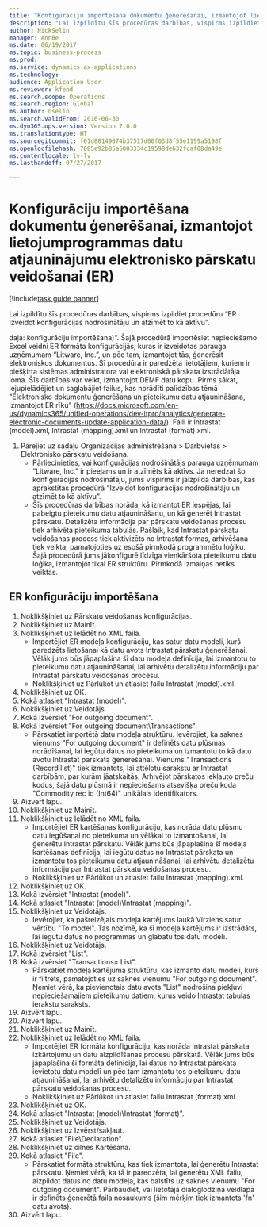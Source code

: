 ```yaml
--- 
title: "Konfigurāciju importēšana dokumentu ģenerēšanai, izmantojot lietojumprogrammas datu atjauninājumu elektronisko pārskatu veidošanai (ER)"
description: "Lai izpildītu šīs procedūras darbības, vispirms izpildiet procedūru “ER Izveidot konfigurācijas nodrošinātāju un atzīmēt to kā aktīvu”."
author: NickSelin
manager: AnnBe
ms.date: 06/19/2017
ms.topic: business-process
ms.prod: 
ms.service: dynamics-ax-applications
ms.technology: 
audience: Application User
ms.reviewer: kfend
ms.search.scope: Operations
ms.search.region: Global
ms.author: nselin
ms.search.validFrom: 2016-06-30
ms.dyn365.ops.version: Version 7.0.0
ms.translationtype: HT
ms.sourcegitcommit: f01d88149074b37517d00f03d8f55e1199a5198f
ms.openlocfilehash: 7085e92b85a5003334c19598de632fcaf08da49e
ms.contentlocale: lv-lv
ms.lasthandoff: 07/27/2017

---
```

# <a name="import-configurations-to-generate-documents-with-application-data-update-for-electronic-reporting-er"></a>Konfigurāciju importēšana dokumentu ģenerēšanai, izmantojot lietojumprogrammas datu atjauninājumu elektronisko pārskatu veidošanai (ER)

[!include[task guide banner](../../includes/task-guide-banner.md)]

Lai izpildītu šīs procedūras darbības, vispirms izpildiet procedūru “ER Izveidot konfigurācijas nodrošinātāju un atzīmēt to kā aktīvu”.

daļa: konfigurāciju importēšana)". Šajā procedūrā importēsiet nepieciešamo Excel veidni ER formāta konfigurācijās, kuras ir izveidotas parauga uzņēmumam “Litware, Inc.”, un pēc tam, izmantojot tās, ģenerēsit elektroniskos dokumentus. Šī procedūra ir paredzēta lietotājiem, kuriem ir piešķirta sistēmas administratora vai elektroniskā pārskata izstrādātāja loma. Šīs darbības var veikt, izmantojot DEMF datu kopu. Pirms sākat, lejupielādējiet un saglabājiet failus, kas norādīti palīdzības tēmā "Elektronisko dokumentu ģenerēšana un pieteikumu datu atjaunināšana, izmantojot ER rīku" (https://docs.microsoft.com/en-us/dynamics365/unified-operations/dev-itpro/analytics/generate-electronic-documents-update-application-data/). Faili ir Intrastat (model).xml, Intrastat (mapping).xml un Intrastat (format).xml.

1. Pārejiet uz sadaļu Organizācijas administrēšana > Darbvietas > Elektronisko pārskatu veidošana.
    * Pārliecinieties, vai konfigurācijas nodrošinātājs parauga uzņēmumam “Litware, Inc.” ir pieejams un ir atzīmēts kā aktīvs. Ja neredzat šo konfigurācijas nodrošinātāju, jums vispirms ir jāizpilda darbības, kas aprakstītas procedūrā “Izveidot konfigurācijas nodrošinātāju un atzīmēt to kā aktīvu”.  
    * Šīs procedūras darbības norāda, kā izmantot ER iespējas, lai pabeigtu pieteikumu datu atjaunināšanu, un kā ģenerēt Intrastat pārskatu. Detalizēta informācija par pārskatu veidošanas procesu tiek arhivēta pieteikuma tabulās. Pašlaik, kad Intrastat pārskatu veidošanas process tiek aktivizēts no Intrastat formas, arhivēšana tiek veikta, pamatojoties uz esošā pirmkodā programmētu loģiku. Šajā procedūrā jums jākonfigurē līdzīga vienkāršota pieteikumu datu loģika, izmantojot tikai ER struktūru. Pirmkodā izmaiņas netiks veiktas.   

## <a name="import-er-configurations"></a>ER konfigurāciju importēšana
1. Noklikšķiniet uz Pārskatu veidošanas konfigurācijas.
2. Noklikšķiniet uz Mainīt.
3. Noklikšķiniet uz Ielādēt no XML faila.
    * Importējiet ER modeļa konfigurāciju, kas satur datu modeli, kurš paredzēts lietošanai kā datu avots Intrastat pārskatu ģenerēšanai. Vēlāk jums būs jāpaplašina šī datu modeļa definīcija, lai izmantotu to pieteikumu datu atjaunināšanai, lai arhivētu detalizētu informāciju par Intrastat pārskatu veidošanas procesu.   
    * Noklikšķiniet uz Pārlūkot un atlasiet failu Intrastat (model).xml.  
4. Noklikšķiniet uz OK.
5. Kokā atlasiet "Intrastat (model)".
6. Noklikšķiniet uz Veidotājs.
7. Kokā izvērsiet "For outgoing document".
8. Kokā izvērsiet "For outgoing document\Transactions".
    * Pārskatiet importētā datu modeļa struktūru. Ievērojiet, ka saknes vienums "For outgoing document" ir definēts datu plūsmas norādīšanai, lai iegūtu datus no pieteikuma un izmantotu to kā datu avotu Intrastat pārskata ģenerēšanai. Vienums "Transactions (Record list)" tiek izmantots, lai attēlotu sarakstu ar Intrastat darbībām, par kurām jāatskaitās. Arhivējot pārskatos iekļauto preču kodus, šajā datu plūsmā ir nepieciešams atsevišķa preču koda "Commodity rec id (Int64)" unikālais identifikators.   
9. Aizvērt lapu.
10. Noklikšķiniet uz Mainīt.
11. Noklikšķiniet uz Ielādēt no XML faila.
    * Importējiet ER kartēšanas konfigurāciju, kas norāda datu plūsmu datu iegūšanai no pieteikuma un vēlākai to izmantošanai, lai ģenerētu Intrastat pārskatu. Vēlāk jums būs jāpaplašina šī modeļa kartēšanas definīcija, lai iegūtu datus no Intrastat pārskata un izmantotu tos pieteikumu datu atjaunināšanai, lai arhivētu detalizētu informāciju par Intrastat pārskatu veidošanas procesu.   
    * Noklikšķiniet uz Pārlūkot un atlasiet failu Intrastat (mapping).xml.  
12. Noklikšķiniet uz OK.
13. Kokā izvērsiet "Intrastat (model)".
14. Kokā atlasiet "Intrastat (model)\Intrastat (mapping)".
15. Noklikšķiniet uz Veidotājs.
    * Ievērojiet, ka pašreizējais modeļa kartējums laukā Virziens satur vērtību "To model". Tas nozīmē, ka šī modeļa kartējums ir izstrādāts, lai iegūtu datus no programmas un glabātu tos datu modelī.  
16. Noklikšķiniet uz Veidotājs.
17. Kokā izvērsiet "List".
18. Kokā izvērsiet "Transactions= List".
    * Pārskatiet modeļa kartējuma struktūru, kas izmanto datu modeli, kurš ir filtrēts, pamatojoties uz saknes vienumu "For outgoing document". Ņemiet vērā, ka pievienotais datu avots "List" nodrošina piekļuvi nepieciešamajiem pieteikumu datiem, kurus veido Intrastat tabulas ierakstu saraksts.  
19. Aizvērt lapu.
20. Aizvērt lapu.
21. Noklikšķiniet uz Mainīt.
22. Noklikšķiniet uz Ielādēt no XML faila.
    * Importējiet ER formāta konfigurāciju, kas norāda Intrastat pārskata izkārtojumu un datu aizpildīšanas procesu pārskatā. Vēlāk jums būs jāpaplašina šī formāta definīcija, lai datus no Intrastat pārskata ievietotu datu modelī un pēc tam izmantotu tos pieteikumu datu atjaunināšanai, lai arhivētu detalizētu informāciju par Intrastat pārskatu veidošanas procesu.   
    * Noklikšķiniet uz Pārlūkot un atlasiet failu Intrastat (format).xml.  
23. Noklikšķiniet uz OK.
24. Kokā atlasiet "Intrastat (model)\Intrastat (format)".
25. Noklikšķiniet uz Veidotājs.
26. Noklikšķiniet uz Izvērst/sakļaut.
27. Kokā atlasiet "File\Declaration".
28. Noklikšķiniet uz cilnes Kartēšana.
29. Kokā atlasiet "File".
    * Pārskatiet formāta struktūru, kas tiek izmantota, lai ģenerētu Intrastat pārskatu. Ņemiet vērā, ka tā ir paredzēta, lai ģenerētu XML failu, aizpildot datus no datu modeļa, kas balstīts uz saknes vienumu "For outgoing document". Pārbaudiet, vai lietotāja dialoglodziņa veidlapā ir definēts ģenerētā faila nosaukums (šim mērķim tiek izmantots 'fn' datu avots).   
30. Aizvērt lapu.


